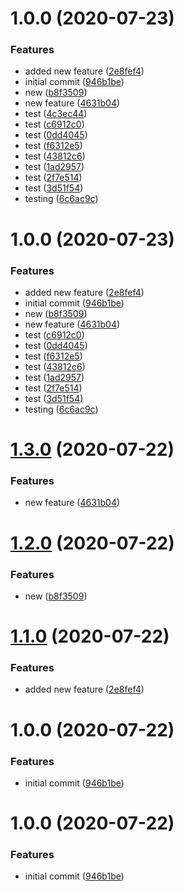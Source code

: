 # 1.0.0 (2020-07-23)


### Features

* added new feature ([2e8fef4](https://github.com/abstracter-io/winston-logger/commit/2e8fef4e1615fa12235b3b79658d0f7bf644406b))
* initial commit ([946b1be](https://github.com/abstracter-io/winston-logger/commit/946b1bec3fe6170fc1184b3374b3daa504ca2af9))
* new ([b8f3509](https://github.com/abstracter-io/winston-logger/commit/b8f350936cdf283f682fd5b3d7ef88c0c1926c3a))
* new feature ([4631b04](https://github.com/abstracter-io/winston-logger/commit/4631b04f771ed494e7a8e59e36585a2cd113f032))
* test ([4c3ec44](https://github.com/abstracter-io/winston-logger/commit/4c3ec44eff05154998c14c9509347e5132182d6e))
* test ([c6912c0](https://github.com/abstracter-io/winston-logger/commit/c6912c0cd6d2f89c1e1a704169e9e890e61c6998))
* test ([0dd4045](https://github.com/abstracter-io/winston-logger/commit/0dd40452bf7ece20d24aea657e461b65720e5a0c))
* test ([f6312e5](https://github.com/abstracter-io/winston-logger/commit/f6312e5de5ea8e218b8d731e0e0db832e13694e9))
* test ([43812c6](https://github.com/abstracter-io/winston-logger/commit/43812c61ccd9494799c77ca164aa484ad9db6c7e))
* test ([1ad2957](https://github.com/abstracter-io/winston-logger/commit/1ad2957f48cb6d0896d2b8350274c53e5875a125))
* test ([2f7e514](https://github.com/abstracter-io/winston-logger/commit/2f7e5142a3470f470094386fb5ae1ab2878a9595))
* test ([3d51f54](https://github.com/abstracter-io/winston-logger/commit/3d51f546e3db9ca3f80698b2c0fcf7a10046b0af))
* testing ([6c6ac9c](https://github.com/abstracter-io/winston-logger/commit/6c6ac9c810940e521f3bf998bca1c9feb3ae7ba9))

# 1.0.0 (2020-07-23)


### Features

* added new feature ([2e8fef4](https://github.com/abstracter-io/winston-logger/commit/2e8fef4e1615fa12235b3b79658d0f7bf644406b))
* initial commit ([946b1be](https://github.com/abstracter-io/winston-logger/commit/946b1bec3fe6170fc1184b3374b3daa504ca2af9))
* new ([b8f3509](https://github.com/abstracter-io/winston-logger/commit/b8f350936cdf283f682fd5b3d7ef88c0c1926c3a))
* new feature ([4631b04](https://github.com/abstracter-io/winston-logger/commit/4631b04f771ed494e7a8e59e36585a2cd113f032))
* test ([c6912c0](https://github.com/abstracter-io/winston-logger/commit/c6912c0cd6d2f89c1e1a704169e9e890e61c6998))
* test ([0dd4045](https://github.com/abstracter-io/winston-logger/commit/0dd40452bf7ece20d24aea657e461b65720e5a0c))
* test ([f6312e5](https://github.com/abstracter-io/winston-logger/commit/f6312e5de5ea8e218b8d731e0e0db832e13694e9))
* test ([43812c6](https://github.com/abstracter-io/winston-logger/commit/43812c61ccd9494799c77ca164aa484ad9db6c7e))
* test ([1ad2957](https://github.com/abstracter-io/winston-logger/commit/1ad2957f48cb6d0896d2b8350274c53e5875a125))
* test ([2f7e514](https://github.com/abstracter-io/winston-logger/commit/2f7e5142a3470f470094386fb5ae1ab2878a9595))
* test ([3d51f54](https://github.com/abstracter-io/winston-logger/commit/3d51f546e3db9ca3f80698b2c0fcf7a10046b0af))
* testing ([6c6ac9c](https://github.com/abstracter-io/winston-logger/commit/6c6ac9c810940e521f3bf998bca1c9feb3ae7ba9))

# [1.3.0](https://github.com/abstracter-io/winston-logger/compare/v1.2.0...v1.3.0) (2020-07-22)


### Features

* new feature ([4631b04](https://github.com/abstracter-io/winston-logger/commit/4631b04f771ed494e7a8e59e36585a2cd113f032))

# [1.2.0](https://github.com/abstracter-io/winston-logger/compare/v1.1.0...v1.2.0) (2020-07-22)


### Features

* new ([b8f3509](https://github.com/abstracter-io/winston-logger/commit/b8f350936cdf283f682fd5b3d7ef88c0c1926c3a))

# [1.1.0](https://github.com/abstracter-io/winston-logger/compare/v1.0.0...v1.1.0) (2020-07-22)


### Features

* added new feature ([2e8fef4](https://github.com/abstracter-io/winston-logger/commit/2e8fef4e1615fa12235b3b79658d0f7bf644406b))

# 1.0.0 (2020-07-22)


### Features

* initial commit ([946b1be](https://github.com/abstracter-io/winston-logger/commit/946b1bec3fe6170fc1184b3374b3daa504ca2af9))

# 1.0.0 (2020-07-22)


### Features

* initial commit ([946b1be](https://github.com/abstracter-io/winston-logger/commit/946b1bec3fe6170fc1184b3374b3daa504ca2af9))
